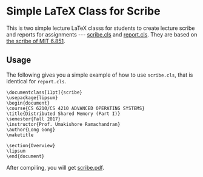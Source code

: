 # Simple LaTeX Class for Scribe
This is two simple lecture LaTeX classs for students to create lecture scribe and reports for assignments --- [scribe.cls](./scribe.cls) and [report.cls](./report.cls). They are based on [the scribe of MIT 6.851](http://courses.csail.mit.edu/6.851/fall17/scribe/lec1.zip).


## Usage

The following gives you a simple example of how to use `scribe.cls`, that is identical for `report.cls`.

```TeX
\documentclass[11pt]{scribe}
\usepackage{lipsum}
\begin{document}
\course{CS 6210/CS 4210 ADVANCED OPERATING SYSTEMS}
\title{Distributed Shared Memory (Part I)}
\semester{Fall 2017}
\instructor{Prof. Umakishore Ramachandran}
\author{Long Gong}
\maketitle

\section{Overview}
\lipsum
\end{document}
```

After compiling, you will get [scribe.pdf](./scribe.pdf).


